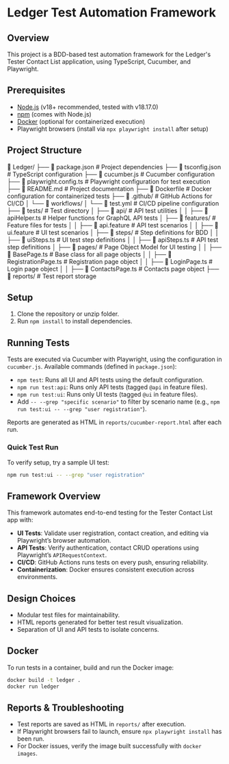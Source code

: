 # Ledger Test Automation Framework

## Overview
This project is a BDD-based test automation framework for the Ledger's Tester Contact List application, using TypeScript, Cucumber, and Playwright.

## Prerequisites
- [Node.js](https://nodejs.org/en/download/) (v18+ recommended, tested with v18.17.0)
- [npm](https://www.npmjs.com/get-npm) (comes with Node.js)
- [Docker](https://docs.docker.com/get-docker/) (optional for containerized execution)
- Playwright browsers (install via `npx playwright install` after setup)

## Project Structure
📂 Ledger/
├── 📜 package.json                 # Project dependencies
├── 📜 tsconfig.json                # TypeScript configuration
├── 📜 cucumber.js                  # Cucumber configuration
├── 📜 playwright.config.ts         # Playwright configuration for test execution
├── 📜 README.md                    # Project documentation
├── 📜 Dockerfile                   # Docker configuration for containerized tests
├── 📂 .github/                      # GitHub Actions for CI/CD
│   └── 📂 workflows/
│       └── 📜 test.yml              # CI/CD pipeline configuration
├── 📂 tests/                        # Test directory
│   ├── 📂 api/                      # API test utilities
│   │   ├── 📜 apiHelper.ts          # Helper functions for GraphQL API tests
│   ├── 📂 features/                 # Feature files for tests
│   │   ├── 📜 api.feature           # API test scenarios
│   │   ├── 📜 ui.feature            # UI test scenarios
│   ├── 📂 steps/                    # Step definitions for BDD
│   │   ├── 📜 uiSteps.ts            # UI test step definitions
│   │   ├── 📜 apiSteps.ts           # API test step definitions
│   ├── 📂 pages/                    # Page Object Model for UI testing
│   │   ├── 📜 BasePage.ts           # Base class for all page objects
│   │   ├── 📜 RegistrationPage.ts   # Registration page object
│   │   ├── 📜 LoginPage.ts          # Login page object
│   │   ├── 📜 ContactsPage.ts       # Contacts page object
├── 📂 reports/                      # Test report storage

## Setup
1. Clone the repository or unzip folder.
2. Run `npm install` to install dependencies.

## Running Tests
Tests are executed via Cucumber with Playwright, using the configuration in `cucumber.js`. Available commands (defined in `package.json`):
- `npm test`: Runs all UI and API tests using the default configuration.
- `npm run test:api`: Runs only API tests (tagged `@api` in feature files).
- `npm run test:ui`: Runs only UI tests (tagged `@ui` in feature files).
- Add `-- --grep "specific scenario"` to filter by scenario name (e.g., `npm run test:ui -- --grep "user registration"`).

Reports are generated as HTML in `reports/cucumber-report.html` after each run.

### Quick Test Run
To verify setup, try a sample UI test:
```bash
npm run test:ui -- --grep "user registration"
```

## Framework Overview
This framework automates end-to-end testing for the Tester Contact List app with:
- **UI Tests**: Validate user registration, contact creation, and editing via Playwright’s browser automation.
- **API Tests**: Verify authentication, contact CRUD operations using Playwright’s `APIRequestContext`.
- **CI/CD**: GitHub Actions runs tests on every push, ensuring reliability.
- **Containerization**: Docker ensures consistent execution across environments.

## Design Choices
- Modular test files for maintainability.
- HTML reports generated for better test result visualization.
- Separation of UI and API tests to isolate concerns.

## Docker

To run tests in a container, build and run the Docker image:

```bash
docker build -t ledger .
docker run ledger
```

## Reports & Troubleshooting
- Test reports are saved as HTML in `reports/` after execution.
- If Playwright browsers fail to launch, ensure `npx playwright install` has been run.
- For Docker issues, verify the image built successfully with `docker images`.
